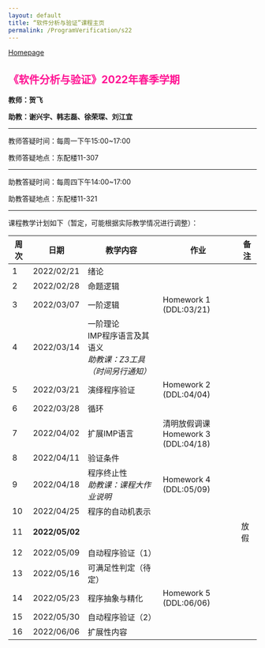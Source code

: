 ```yaml
---
layout: default
title: “软件分析与验证”课程主页
permalink: /ProgramVerification/s22
---
```


[Homepage](../../../index.html)

## <font color=FF1493>《软件分析与验证》2022年春季学期</font>

**教师：贺飞**

**助教：谢兴宇、韩志磊、徐荣琛、刘江宜**

---

教师答疑时间：每周一下午15:00~17:00

教师答疑地点：东配楼11-307

---

助教答疑时间：每周四下午14:00~17:00

助教答疑地点：东配楼11-321

---

课程教学计划如下（暂定，可能根据实际教学情况进行调整）：

| 周次 | 日期  | 教学内容  | 作业    | 备注   |
| ---- | ---------- | ------- | --------- | -------- |
| 1    | 2022/02/21 | 绪论    |    |     |
| 2    | 2022/02/28 | 命题逻辑   |  |                    |
| 3    | 2022/03/07 | 一阶逻辑 | Homework 1 (DDL:03/21) |  |
| 4    | 2022/03/14 | 一阶理论<br />IMP程序语言及其语义<br />*助教课：Z3工具（时间另行通知）*|  |  |
| 5    | 2022/03/21 | 演绎程序验证 | Homework 2 (DDL:04/04) |  |
| 6    | 2022/03/28 | 循环 |  |  |
| 7    | 2022/04/02 | 扩展IMP语言 | 清明放假调课<br />Homework 3 (DDL:04/18) |  |
| 8    | 2022/04/11 | 验证条件         |        |               |
| 9    | 2022/04/18 | 程序终止性<br/>*助教课：课程大作业说明* | Homework 4 (DDL:05/09) |  |
| 10   | 2022/04/25 | 程序的自动机表示   |  |  |
| 11   | <b>2022/05/02</b> |  |  | 放假 |
| 12   | 2022/05/09 | 自动程序验证（1） |    |       |
| 13   | 2022/05/16 | 可满足性判定（待定） |       |        |
| 14   | 2022/05/23 | 程序抽象与精化    | Homework 5 (DDL:06/06) |      |
| 15   | 2022/05/30 | 自动程序验证（2）  |   |               |
| 16   | 2022/06/06 | 扩展性内容 |         |               |

